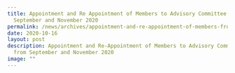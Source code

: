 ```yaml
---
title: Appointment and Re Appointment of Members to Advisory Committee from
  September and November 2020
permalink: /news/archives/appointment-and-re-appointment-of-members-from-sept-and-nov-2020/
date: 2020-10-16
layout: post
description: Appointment and Re-Appointment of Members to Advisory Committee
  from September and November 2020
image: ""
---
```

